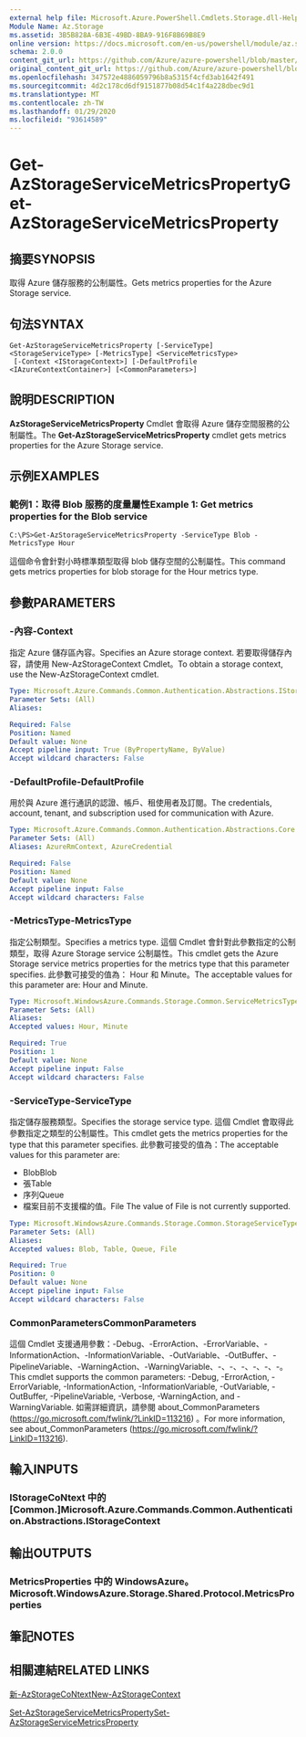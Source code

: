 ```yaml
---
external help file: Microsoft.Azure.PowerShell.Cmdlets.Storage.dll-Help.xml
Module Name: Az.Storage
ms.assetid: 3B5B828A-6B3E-49BD-8BA9-916F8B69B8E9
online version: https://docs.microsoft.com/en-us/powershell/module/az.storage/get-azstorageservicemetricsproperty
schema: 2.0.0
content_git_url: https://github.com/Azure/azure-powershell/blob/master/src/Storage/Storage.Management/help/Get-AzStorageServiceMetricsProperty.md
original_content_git_url: https://github.com/Azure/azure-powershell/blob/master/src/Storage/Storage.Management/help/Get-AzStorageServiceMetricsProperty.md
ms.openlocfilehash: 347572e4886059796b8a5315f4cfd3ab1642f491
ms.sourcegitcommit: 4d2c178cd6df9151877b08d54c1f4a228dbec9d1
ms.translationtype: MT
ms.contentlocale: zh-TW
ms.lasthandoff: 01/29/2020
ms.locfileid: "93614589"
---
```

# <span data-ttu-id="38b25-101">Get-AzStorageServiceMetricsProperty</span><span class="sxs-lookup"><span data-stu-id="38b25-101">Get-AzStorageServiceMetricsProperty</span></span>

## <span data-ttu-id="38b25-102">摘要</span><span class="sxs-lookup"><span data-stu-id="38b25-102">SYNOPSIS</span></span>
<span data-ttu-id="38b25-103">取得 Azure 儲存服務的公制屬性。</span><span class="sxs-lookup"><span data-stu-id="38b25-103">Gets metrics properties for the Azure Storage service.</span></span>

## <span data-ttu-id="38b25-104">句法</span><span class="sxs-lookup"><span data-stu-id="38b25-104">SYNTAX</span></span>

```
Get-AzStorageServiceMetricsProperty [-ServiceType] <StorageServiceType> [-MetricsType] <ServiceMetricsType>
 [-Context <IStorageContext>] [-DefaultProfile <IAzureContextContainer>] [<CommonParameters>]
```

## <span data-ttu-id="38b25-105">說明</span><span class="sxs-lookup"><span data-stu-id="38b25-105">DESCRIPTION</span></span>
<span data-ttu-id="38b25-106">**AzStorageServiceMetricsProperty** Cmdlet 會取得 Azure 儲存空間服務的公制屬性。</span><span class="sxs-lookup"><span data-stu-id="38b25-106">The **Get-AzStorageServiceMetricsProperty** cmdlet gets metrics properties for the Azure Storage service.</span></span>

## <span data-ttu-id="38b25-107">示例</span><span class="sxs-lookup"><span data-stu-id="38b25-107">EXAMPLES</span></span>

### <span data-ttu-id="38b25-108">範例1：取得 Blob 服務的度量屬性</span><span class="sxs-lookup"><span data-stu-id="38b25-108">Example 1: Get metrics properties for the Blob service</span></span>
```
C:\PS>Get-AzStorageServiceMetricsProperty -ServiceType Blob -MetricsType Hour
```

<span data-ttu-id="38b25-109">這個命令會針對小時標準類型取得 blob 儲存空間的公制屬性。</span><span class="sxs-lookup"><span data-stu-id="38b25-109">This command gets metrics properties for blob storage for the Hour metrics type.</span></span>

## <span data-ttu-id="38b25-110">參數</span><span class="sxs-lookup"><span data-stu-id="38b25-110">PARAMETERS</span></span>

### <span data-ttu-id="38b25-111">-內容</span><span class="sxs-lookup"><span data-stu-id="38b25-111">-Context</span></span>
<span data-ttu-id="38b25-112">指定 Azure 儲存區內容。</span><span class="sxs-lookup"><span data-stu-id="38b25-112">Specifies an Azure storage context.</span></span>
<span data-ttu-id="38b25-113">若要取得儲存內容，請使用 New-AzStorageContext Cmdlet。</span><span class="sxs-lookup"><span data-stu-id="38b25-113">To obtain a storage context, use the New-AzStorageContext cmdlet.</span></span>

```yaml
Type: Microsoft.Azure.Commands.Common.Authentication.Abstractions.IStorageContext
Parameter Sets: (All)
Aliases:

Required: False
Position: Named
Default value: None
Accept pipeline input: True (ByPropertyName, ByValue)
Accept wildcard characters: False
```

### <span data-ttu-id="38b25-114">-DefaultProfile</span><span class="sxs-lookup"><span data-stu-id="38b25-114">-DefaultProfile</span></span>
<span data-ttu-id="38b25-115">用於與 Azure 進行通訊的認證、帳戶、租使用者及訂閱。</span><span class="sxs-lookup"><span data-stu-id="38b25-115">The credentials, account, tenant, and subscription used for communication with Azure.</span></span>

```yaml
Type: Microsoft.Azure.Commands.Common.Authentication.Abstractions.Core.IAzureContextContainer
Parameter Sets: (All)
Aliases: AzureRmContext, AzureCredential

Required: False
Position: Named
Default value: None
Accept pipeline input: False
Accept wildcard characters: False
```

### <span data-ttu-id="38b25-116">-MetricsType</span><span class="sxs-lookup"><span data-stu-id="38b25-116">-MetricsType</span></span>
<span data-ttu-id="38b25-117">指定公制類型。</span><span class="sxs-lookup"><span data-stu-id="38b25-117">Specifies a metrics type.</span></span>
<span data-ttu-id="38b25-118">這個 Cmdlet 會針對此參數指定的公制類型，取得 Azure Storage service 公制屬性。</span><span class="sxs-lookup"><span data-stu-id="38b25-118">This cmdlet gets the Azure Storage service metrics properties for the metrics type that this parameter specifies.</span></span>
<span data-ttu-id="38b25-119">此參數可接受的值為： Hour 和 Minute。</span><span class="sxs-lookup"><span data-stu-id="38b25-119">The acceptable values for this parameter are: Hour and Minute.</span></span>

```yaml
Type: Microsoft.WindowsAzure.Commands.Storage.Common.ServiceMetricsType
Parameter Sets: (All)
Aliases:
Accepted values: Hour, Minute

Required: True
Position: 1
Default value: None
Accept pipeline input: False
Accept wildcard characters: False
```

### <span data-ttu-id="38b25-120">-ServiceType</span><span class="sxs-lookup"><span data-stu-id="38b25-120">-ServiceType</span></span>
<span data-ttu-id="38b25-121">指定儲存服務類型。</span><span class="sxs-lookup"><span data-stu-id="38b25-121">Specifies the storage service type.</span></span>
<span data-ttu-id="38b25-122">這個 Cmdlet 會取得此參數指定之類型的公制屬性。</span><span class="sxs-lookup"><span data-stu-id="38b25-122">This cmdlet gets the metrics properties for the type that this parameter specifies.</span></span>
<span data-ttu-id="38b25-123">此參數可接受的值為：</span><span class="sxs-lookup"><span data-stu-id="38b25-123">The acceptable values for this parameter are:</span></span>
- <span data-ttu-id="38b25-124">Blob</span><span class="sxs-lookup"><span data-stu-id="38b25-124">Blob</span></span> 
- <span data-ttu-id="38b25-125">張</span><span class="sxs-lookup"><span data-stu-id="38b25-125">Table</span></span>
- <span data-ttu-id="38b25-126">序列</span><span class="sxs-lookup"><span data-stu-id="38b25-126">Queue</span></span>
- <span data-ttu-id="38b25-127">檔案目前不支援檔的值。</span><span class="sxs-lookup"><span data-stu-id="38b25-127">File The value of File is not currently supported.</span></span>

```yaml
Type: Microsoft.WindowsAzure.Commands.Storage.Common.StorageServiceType
Parameter Sets: (All)
Aliases:
Accepted values: Blob, Table, Queue, File

Required: True
Position: 0
Default value: None
Accept pipeline input: False
Accept wildcard characters: False
```

### <span data-ttu-id="38b25-128">CommonParameters</span><span class="sxs-lookup"><span data-stu-id="38b25-128">CommonParameters</span></span>
<span data-ttu-id="38b25-129">這個 Cmdlet 支援通用參數：-Debug、-ErrorAction、-ErrorVariable、-InformationAction、-InformationVariable、-OutVariable、-OutBuffer、-PipelineVariable、-WarningAction、-WarningVariable、-、-、-、-、-、-。</span><span class="sxs-lookup"><span data-stu-id="38b25-129">This cmdlet supports the common parameters: -Debug, -ErrorAction, -ErrorVariable, -InformationAction, -InformationVariable, -OutVariable, -OutBuffer, -PipelineVariable, -Verbose, -WarningAction, and -WarningVariable.</span></span> <span data-ttu-id="38b25-130">如需詳細資訊，請參閱 about_CommonParameters (https://go.microsoft.com/fwlink/?LinkID=113216) 。</span><span class="sxs-lookup"><span data-stu-id="38b25-130">For more information, see about_CommonParameters (https://go.microsoft.com/fwlink/?LinkID=113216).</span></span>

## <span data-ttu-id="38b25-131">輸入</span><span class="sxs-lookup"><span data-stu-id="38b25-131">INPUTS</span></span>

### <span data-ttu-id="38b25-132">IStorageCoNtext 中的 [Common.]</span><span class="sxs-lookup"><span data-stu-id="38b25-132">Microsoft.Azure.Commands.Common.Authentication.Abstractions.IStorageContext</span></span>

## <span data-ttu-id="38b25-133">輸出</span><span class="sxs-lookup"><span data-stu-id="38b25-133">OUTPUTS</span></span>

### <span data-ttu-id="38b25-134">MetricsProperties 中的 WindowsAzure。</span><span class="sxs-lookup"><span data-stu-id="38b25-134">Microsoft.WindowsAzure.Storage.Shared.Protocol.MetricsProperties</span></span>

## <span data-ttu-id="38b25-135">筆記</span><span class="sxs-lookup"><span data-stu-id="38b25-135">NOTES</span></span>

## <span data-ttu-id="38b25-136">相關連結</span><span class="sxs-lookup"><span data-stu-id="38b25-136">RELATED LINKS</span></span>

[<span data-ttu-id="38b25-137">新-AzStorageCoNtext</span><span class="sxs-lookup"><span data-stu-id="38b25-137">New-AzStorageContext</span></span>](./New-AzStorageContext.md)

[<span data-ttu-id="38b25-138">Set-AzStorageServiceMetricsProperty</span><span class="sxs-lookup"><span data-stu-id="38b25-138">Set-AzStorageServiceMetricsProperty</span></span>](./Set-AzStorageServiceMetricsProperty.md)


